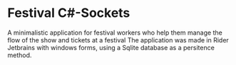 # Festival C#-Sockets
A minimalistic application for festival workers who help them manage the flow of the show and tickets at a festival
The application was made in Rider Jetbrains with windows forms, using a Sqlite database as a persitence method.

